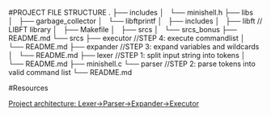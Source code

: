 
#PROJECT FILE STRUCTURE
.
├── includes
│   └── minishell.h
├── libs
│   ├── garbage_collector
│   └── libftprintf
│       ├── includes
│       ├── libft 				// LIBFT library
│       ├── Makefile
│       ├── srcs
│       └── srcs_bonus
├── README.md
└── srcs
    ├── executor				//STEP 4: execute commandlist
    │   └── README.md
    ├── expander				//STEP 3: expand variables and wildcards
    │   └── README.md
    ├── lexer					//STEP 1: split input string into tokens
    │   └── README.md
    ├── minishell.c
    └── parser					//STEP 2: parse tokens into valid command list
        └── README.md

#Resources

[Project architecture: Lexer->Parser->Expander->Executor](https://www.cs.purdue.edu/homes/grr/SystemsProgrammingBook/Book/Chapter5-WritingYourOwnShell.pdf)